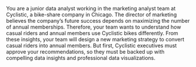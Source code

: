 You are a junior data analyst working in the marketing analyst team at Cyclistic, a bike-share company 
in Chicago. The director of marketing believes the company’s future success depends on maximizing 
the number of annual memberships. Therefore, your team wants to understand how casual riders and 
annual members use Cyclistic bikes differently. From these insights, your team will design a new 
marketing strategy to convert casual riders into annual members. But first, Cyclistic executives must 
approve your recommendations, so they must be backed up with compelling data insights and 
professional data visualizations.
